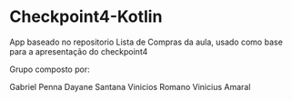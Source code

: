 # Checkpoint4-Kotlin

App baseado no repositorio Lista de Compras da aula, usado como base para a apresentação do checkpoint4 

Grupo composto por: 

Gabriel Penna
Dayane Santana
Vinicios Romano
Vinicius Amaral